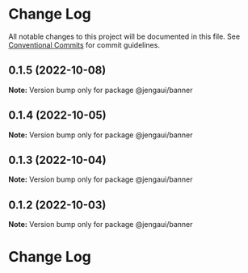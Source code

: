 # Change Log

All notable changes to this project will be documented in this file.
See [Conventional Commits](https://conventionalcommits.org) for commit guidelines.

## 0.1.5 (2022-10-08)

**Note:** Version bump only for package @jengaui/banner

## 0.1.4 (2022-10-05)

**Note:** Version bump only for package @jengaui/banner

## 0.1.3 (2022-10-04)

**Note:** Version bump only for package @jengaui/banner

## 0.1.2 (2022-10-03)

**Note:** Version bump only for package @jengaui/banner

# Change Log
